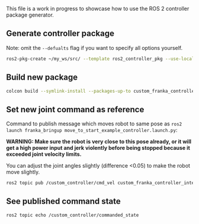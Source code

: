 This file is a work in progress to showcase how to use the ROS 2 controller package generator.

## Generate controller package

Note: omit the `--defualts` flag if you want to specify all options yourself.

```bash
ros2-pkg-create ~/my_ws/src/ --template ros2_controller_pkg --use-local-templates --defaults --package-name custom_franka_controller --controller-name custom_controller
```

## Build new package

```bash
colcon build --symlink-install --packages-up-to custom_franka_controller --cmake-args -DCMAKE_EXPORT_COMPILE_COMMANDS=ON
```

## Set new joint command as reference

Command to publish message which moves robot to same pose as `ros2 launch franka_bringup move_to_start_example_controller.launch.py`:

**WARNING: Make sure the robot is very close to this pose already, or it will get a high power input and jerk violently before being stopped because it exceeded joint velocity limits.**

You can adjust the joint angles slightly (difference <0.05) to make the robot move slightly.

```bash
ros2 topic pub /custom_controller/cmd_vel custom_franka_controller_interfaces/msg/JointPositions "{ data: [0.0, -0.785, 0.0, -2.355, 0.0, 1.571, 0.785] }"
```

## See published command state

```bash
ros2 topic echo /custom_controller/commanded_state
```
